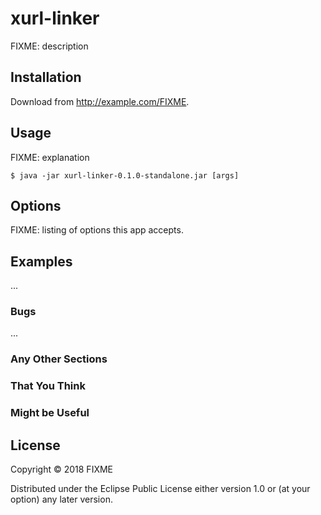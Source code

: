 # xurl-linker

FIXME: description

## Installation

Download from http://example.com/FIXME.

## Usage

FIXME: explanation

    $ java -jar xurl-linker-0.1.0-standalone.jar [args]

## Options

FIXME: listing of options this app accepts.

## Examples

...

### Bugs

...

### Any Other Sections
### That You Think
### Might be Useful

## License

Copyright © 2018 FIXME

Distributed under the Eclipse Public License either version 1.0 or (at
your option) any later version.
